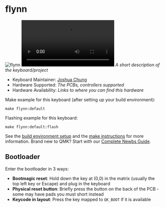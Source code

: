 # flynn

![flynn](https://i.imgur.com/0NpZqwq.jpeg)
![flynn2](https://i.imgur.com/NM6HFyy.mp4)
*A short description of the keyboard/project*

* Keyboard Maintainer: [Joshua Chung](https://github.com/joshyeram)
* Hardware Supported: *The PCBs, controllers supported*
* Hardware Availability: *Links to where you can find this hardware*

Make example for this keyboard (after setting up your build environment):

    make flynn:default

Flashing example for this keyboard:

    make flynn:default:flash

See the [build environment setup](https://docs.qmk.fm/#/getting_started_build_tools) and the [make instructions](https://docs.qmk.fm/#/getting_started_make_guide) for more information. Brand new to QMK? Start with our [Complete Newbs Guide](https://docs.qmk.fm/#/newbs).

## Bootloader

Enter the bootloader in 3 ways:

* **Bootmagic reset**: Hold down the key at (0,0) in the matrix (usually the top left key or Escape) and plug in the keyboard
* **Physical reset button**: Briefly press the button on the back of the PCB - some may have pads you must short instead
* **Keycode in layout**: Press the key mapped to `QK_BOOT` if it is available

